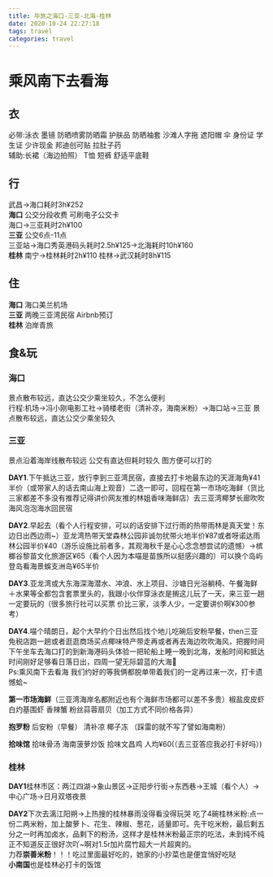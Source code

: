 ```yaml
---
title: 毕旅之海口-三亚-北海-桂林
date: 2020-10-24 22:27:18
tags: travel
categories: travel
---
```

# 乘风南下去看海

## 衣
必带:泳衣 墨镜 防晒喷雾防晒霜 护肤品 防晒袖套 沙滩人字拖  遮阳帽 伞 身份证 学生证 少许现金 邦迪创可贴 拉肚子药  
辅助:长裙（海边拍照） T恤 短裤  舒适平底鞋 

## 行
武昌→海口耗时3h¥252  
**海口** 公交分段收费 可刷电子公交卡  
海口→三亚耗时2h¥100  
**三亚** 公交6点-11点   
三亚站→海口秀英港码头耗时2.5h¥125→北海耗时10h¥160  
**桂林** 
南宁→桂林耗时2h¥110
桂林→武汉耗时8h¥115

## 住 
**海口** 海口美兰机场  
**三亚** 两晚三亚湾民宿 Airbnb预订  
**桂林** 泊岸青旅  


## 食&玩
### **海口** 
景点散布较远，直达公交少乘坐较久，不怎么便利  
行程:机场→冯小刚电影工社→骑楼老街（清补凉，海南米粉）→海口站→三亚
景点散布较远，直达公交少乘坐较久

### **三亚**

景点沿着海岸线散布较远 公交有直达但耗时较久 图方便可以打的   

**DAY1**.下午抵达三亚，放行李到三亚湾民宿，直接去打卡地最东边的天涯海角¥41半价（或带家人的话去南山海上观音）二选一即可，回程在第一市场吃海鲜（货比三家都差不多没有推荐记得讲价网友推的林姐香味海鲜店）去三亚湾椰梦长廊吹吹海风泡泡海水回民宿

**DAY2**.早起去（看个人行程安排，可以的话安排下过行雨的热带雨林是真天堂！东边日出西边雨~）亚龙湾热带天堂森林公园非诚勿扰带火地半价¥87或者呀诺达雨林公园半价¥40（游乐设施比前者多，其观海秋千是心心念念想尝试的遗憾）→槟榔谷黎苗文化旅游区¥65（看个人因为本喵是苗族所以挺感兴趣的）可以换个岛屿登岛看海景蜈支洲岛¥65半价

**DAY3**.亚龙湾或大东海深海潜水、冲浪、水上项目、沙塘日光浴躺椅、午餐海鲜＋水果等全都包含套票里头的，我跟小伙伴穿泳衣是搁这儿玩了一天，来三亚一趟一定要玩的（很多旅行社可以买票 价比三家，淡季人少，一定要讲价啊¥300参考）

**DAY4**.喵个晴朗日，起个大早约个日出然后找个地儿吃碗后安粉早餐，then三亚免税店跑一趟或者逛逛商场买点椰味特产带走再或者再去海边吹吹海风，把握时间下午坐车去海口打的到新海港码头体验一把轮船上睡一晚到北海，发船时间和抵达时间刚好足够看日落日出，四周一望无际碧蓝的大海🥰  
Ps:乘风南下去看海 我们约好的等我俩都脱单带着我们的一定再过来一次，打卡遗憾蛤~

**第一市场海鲜**（三亚湾海岸名都附近也有个海鲜市场都可以差不多贵）椒盐皮皮虾 白灼基围虾 香辣蟹 粉丝蒜蓉扇贝（加工方式不同价格各异）  


**抱罗粉** 后安粉（早餐） 清补凉 椰子冻 （踩雷的就不写了譬如海南粉）


**拾味馆** 拾味骨汤 海南菠萝炒饭 拾味文昌鸡 人均¥60(（去三亚答应我必打卡好吗）)

### **桂林**
**DAY1**桂林市区：两江四湖→象山景区→正阳步行街→东西巷→王城（看个人）→中心广场→日月双塔夜景  

**DAY2**下次去漓江阳朔→上热搜的桂林暴雨没得看没得玩哭
吃了4碗桂林米粉:点一份二两米粉，加上酸萝卜、花生、辣椒、葱花，适量即可。先干吃米粉，最后剩五分之一时再加卤水，品剩下的粉汤，这样才是桂林米粉最正宗的吃法，未到纯不纯正不知道反正很好次吖~啊对1.5r加片腐竹超大一片超爽的。  
力荐**崇善米粉**！！！吃过里面最好吃的，她家的小抄菜也是便宜悄好吃哒  
**小南国**也是桂林必打卡的饭馆